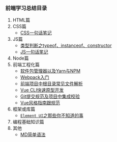 ### 前端学习总结目录
1. HTML篇
2. CSS篇
    - [CSS一句话笔记](./docs/OneCSS.md) 
3. JS篇
    - [类型判断之typeof、instanceof、constructor](./docs/DetermineType.md)
    - [JS一句话笔记](./docs/OneJs.md)
4. Node篇
5. 前端工程化篇
    - [软件包管理器以及Yarn与NPM](./docs/YarnAndNPM.md)
    - [Webpack入门](./docs/Webpack.md)
    - [前端项目中根目录常见文件解析](./docs/DocExplanation.md)
    - [Vue CLI快速原型开发](./docs/CliService.md)
    - [Git提交规范及项目中集成校验](./docs/Commit.md)
    - [Vue风格指南跟规范](./docs/VueRules.md)
6. 框架或库篇
    - [`Element UI`之那些你不知道的事](./docs/ElementUI.md)
7. 编程基础知识篇
7. 其他
    - [MD简单语法](./docs/Markdown.md)
